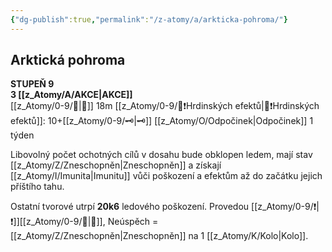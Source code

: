 ```yaml
---
{"dg-publish":true,"permalink":"/z-atomy/a/arkticka-pohroma/"}
---
```


## Arktická pohroma
**STUPEŇ 9**  
**3 [[z_Atomy/A/AKCE\|AKCE]]**  
[[z_Atomy/0-9/🫱\|🫱]] 18m
[[z_Atomy/0-9/📶❗Hrdinských efektů\|📶❗Hrdinských efektů]]: 10+[[z_Atomy/0-9/🗝\|🗝]]
[[z_Atomy/O/Odpočinek\|Odpočinek]] 1 týden

Libovolný počet ochotných cílů v dosahu bude obklopen ledem, mají stav [[z_Atomy/Z/Zneschopněn\|Zneschopněn]] a získají [[z_Atomy/I/Imunita\|Imunitu]] vůči poškození a efektům až do začátku jejich příštího tahu. 

Ostatní tvorové utrpí **20k6** ledového poškození.
Provedou [[z_Atomy/0-9/❗\|❗]][[z_Atomy/0-9/💪\|💪]], Neúspěch = [[z_Atomy/Z/Zneschopněn\|Zneschopněn]] na 1 [[z_Atomy/K/Kolo\|Kolo]].